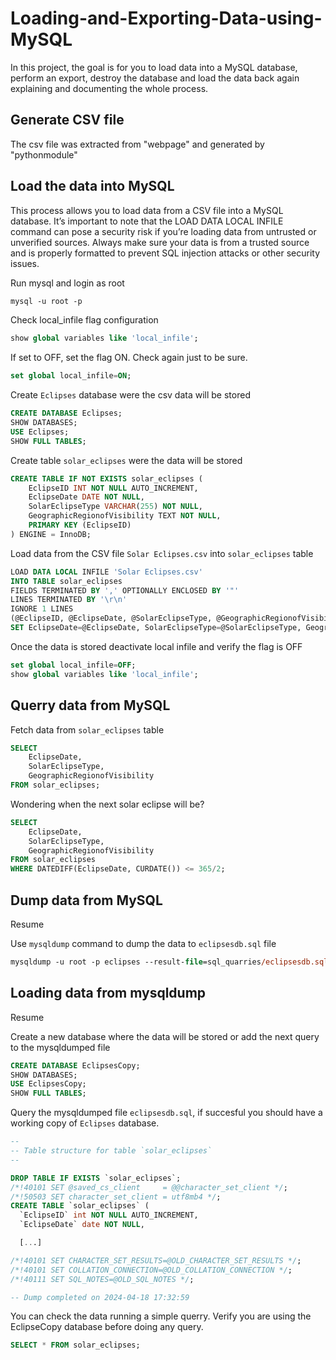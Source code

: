 # Loading-and-Exporting-Data-using-MySQL
In this project, the goal is for you to load data into a MySQL database, perform an export, destroy the database and load the data back again explaining and documenting the whole process.

## Generate CSV file
The csv file was extracted from "webpage" and generated by "pythonmodule"

## Load the data into MySQL
This process allows you to load data from a CSV file into a MySQL database. It’s important to note that the LOAD DATA LOCAL INFILE command can pose a security risk if you’re loading data from untrusted or unverified sources. Always make sure your data is from a trusted source and is properly formatted to prevent SQL injection attacks or other security issues.

Run mysql and login as root
```ps
mysql -u root -p
```
Check local_infile flag configuration

```sql
show global variables like 'local_infile';
```
If set to OFF, set the flag ON. Check again just to be sure.

```sql
set global local_infile=ON;
```

Create `Eclipses` database were the csv data will be stored

```sql
CREATE DATABASE Eclipses;
SHOW DATABASES;
USE Eclipses;
SHOW FULL TABLES;
```

Create table `solar_eclipses` were the data will be stored

```sql
CREATE TABLE IF NOT EXISTS solar_eclipses (
    EclipseID INT NOT NULL AUTO_INCREMENT,
    EclipseDate DATE NOT NULL,
    SolarEclipseType VARCHAR(255) NOT NULL,
    GeographicRegionofVisibility TEXT NOT NULL,
    PRIMARY KEY (EclipseID)
) ENGINE = InnoDB;
```
Load data from the CSV file `Solar Eclipses.csv` into `solar_eclipses` table

```sql
LOAD DATA LOCAL INFILE 'Solar Eclipses.csv' 
INTO TABLE solar_eclipses
FIELDS TERMINATED BY ',' OPTIONALLY ENCLOSED BY '"'
LINES TERMINATED BY '\r\n'
IGNORE 1 LINES
(@EclipseID, @EclipseDate, @SolarEclipseType, @GeographicRegionofVisibility) 
SET EclipseDate=@EclipseDate, SolarEclipseType=@SolarEclipseType, GeographicRegionofVisibility=@GeographicRegionofVisibility;
```
Once the data is stored deactivate local infile and verify the flag is OFF

```sql
set global local_infile=OFF;
show global variables like 'local_infile';
```

## Querry data from MySQL

Fetch data from `solar_eclipses` table

```sql
SELECT 
    EclipseDate,
    SolarEclipseType,
    GeographicRegionofVisibility
FROM solar_eclipses;
```

Wondering when the next solar eclipse will be?
```sql
SELECT 
    EclipseDate,
    SolarEclipseType,
    GeographicRegionofVisibility
FROM solar_eclipses
WHERE DATEDIFF(EclipseDate, CURDATE()) <= 365/2;
```

## Dump data from MySQL
Resume

Use `mysqldump` command to dump the data to `eclipsesdb.sql` file

```ps
mysqldump -u root -p eclipses --result-file=sql_quarries/eclipsesdb.sql
```

## Loading data from mysqldump
Resume

Create a new database where the data will be stored or add the next query to the mysqldumped file
```sql
CREATE DATABASE EclipsesCopy;
SHOW DATABASES;
USE EclipsesCopy;
SHOW FULL TABLES;
```

Query the mysqldumped file `eclipsesdb.sql`, if succesful you should have a working copy of `Eclipses` database.

```sql
--
-- Table structure for table `solar_eclipses`
--

DROP TABLE IF EXISTS `solar_eclipses`;
/*!40101 SET @saved_cs_client     = @@character_set_client */;
/*!50503 SET character_set_client = utf8mb4 */;
CREATE TABLE `solar_eclipses` (
  `EclipseID` int NOT NULL AUTO_INCREMENT,
  `EclipseDate` date NOT NULL,

  [...]

/*!40101 SET CHARACTER_SET_RESULTS=@OLD_CHARACTER_SET_RESULTS */;
/*!40101 SET COLLATION_CONNECTION=@OLD_COLLATION_CONNECTION */;
/*!40111 SET SQL_NOTES=@OLD_SQL_NOTES */;

-- Dump completed on 2024-04-18 17:32:59
```

You can check the data running a simple querry. Verify you are using the EclipseCopy database before doing any query.

```sql
SELECT * FROM solar_eclipses;
```